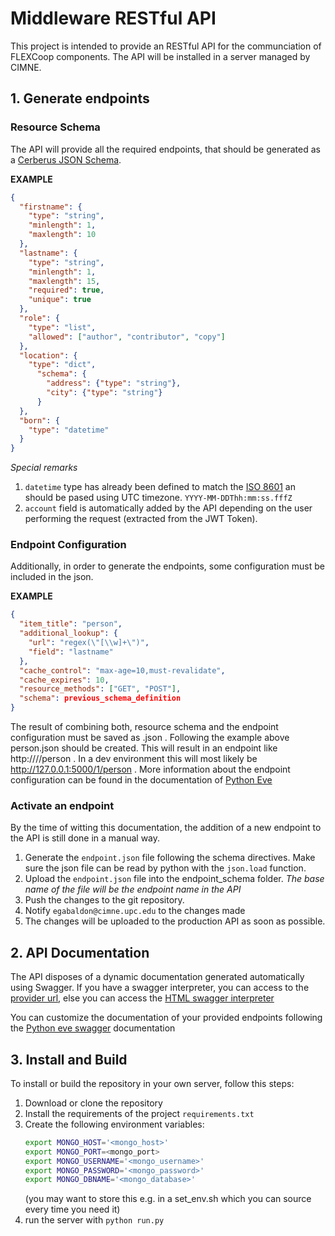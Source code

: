 # Middleware RESTful API

This project is intended to provide an RESTful API for the communciation of FLEXCoop components. The API will be installed in a server managed by CIMNE.

## 1. Generate endpoints

### Resource Schema
The API will provide all the required endpoints, that should be generated as a [Cerberus JSON Schema](http://docs.python-cerberus.org/en/stable/). 

**EXAMPLE**
```json
{
  "firstname": {
    "type": "string",
    "minlength": 1,
    "maxlength": 10
  },
  "lastname": {
    "type": "string",
    "minlength": 1,
    "maxlength": 15,
    "required": true,
    "unique": true
  },
  "role": {
    "type": "list",
    "allowed": ["author", "contributor", "copy"]
  },
  "location": {
    "type": "dict",
      "schema": {
        "address": {"type": "string"},
        "city": {"type": "string"}
      }
  },
  "born": {
    "type": "datetime"
  }
}
```

*Special remarks*

1. `datetime` type has already been defined to match the [ISO 8601](https://www.iso.org/iso-8601-date-and-time-format.html) an should be pased using UTC timezone. `YYYY-MM-DDThh:mm:ss.fffZ`
2. `account` field is automatically added by the API depending on the user performing the request (extracted from the JWT Token).

### Endpoint Configuration

Additionally, in order to generate the endpoints, some configuration must be included in the json.

**EXAMPLE**
```json
{
  "item_title": "person",
  "additional_lookup": {
    "url": "regex(\"[\\w]+\")",
    "field": "lastname"
  },
  "cache_control": "max-age=10,must-revalidate",
  "cache_expires": 10,
  "resource_methods": ["GET", "POST"],
  "schema": previous_schema_definition
}
``` 
The result of combining both, resource schema and the endpoint configuration must be saved as <endpoint-name>.json . Following the example above person.json should be created.
This will result in an endpoint like http://<server ip>/<api version number>/person . In a dev environment this will most likely be http://127.0.0.1:5000/1/person .
More information about the endpoint configuration can be found in the documentation of [Python Eve](https://docs.python-eve.org/en/stable/config.html#domain-configuration)

### Activate an endpoint

By the time of witting this documentation, the addition of a new endpoint to the API is still done in a manual way.

1. Generate the `endpoint.json` file following the schema directives. Make sure the json file can be read by python with the `json.load` function.
2. Upload the `endpoint.json` file into the endpoint_schema folder. *The base name of the file will be the endpoint name in the API*
3. Push the changes to the git repository.
4. Notify `egabaldon@cimne.upc.edu` to the changes made
5. The changes will be uploaded to the production API as soon as possible.

## 2. API Documentation
The API disposes of a dynamic documentation generated automatically using Swagger. If you have a swagger interpreter, you can access to the [provider url](/api-docs/), else you can access the [HTML swagger interpreter](/docs)

You can customize the documentation of your provided endpoints following the [Python eve swagger](https://github.com/pyeve/eve-swagger) documentation

## 3. Install and Build

To install or build the repository in your own server, follow this steps:

1. Download or clone the repository
2. Install the requirements of the project `requirements.txt`
3. Create the following environment variables:
   ```bash
   export MONGO_HOST='<mongo_host>'
   export MONGO_PORT=<mongo_port>
   export MONGO_USERNAME='<mongo_username>'
   export MONGO_PASSWORD='<mongo_password>'
   export MONGO_DBNAME='<mongo_database>'
   ```
   (you may want to store this e.g. in a set_env.sh which you can source every time you need it)
4. run the server with `python run.py`

